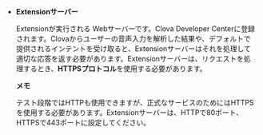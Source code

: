 * **Extensionサーバー**

	Extensionが実行される Webサーバーです。Clova Developer Centerに登録されます。Clovaからユーザーの音声入力を解析した結果や、デフォルトで提供されるインテントを受け取ると、Extensionサーバーはそれを処理して適切な応答を返す必要があります。Extensionサーバーは、リクエストを処理するとき、**HTTPSプロトコル**を使用する必要があります。

	<div class="note">
		<p><strong>メモ</strong></p>
		<p>テスト段階ではHTTPも使用できますが、正式なサービスのためにはHTTPSを使用する必要があります。Extensionサーバーは、HTTPで80ポート、HTTPSで443ポートに設定してください。</p>
	</div>
